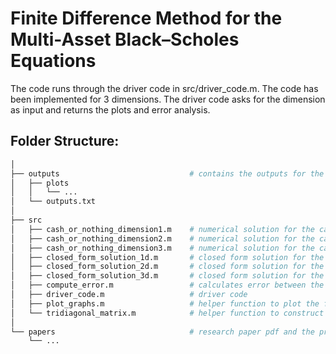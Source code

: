 # Finite Difference Method for the Multi-Asset Black–Scholes Equations
The code runs through the driver code in src/driver_code.m. The code has been implemented for 3 dimensions. The driver code asks for the dimension as input and returns the plots and error analysis. 

## Folder Structure:

```bash
│
├── outputs                             # contains the outputs for the executed code
│   ├── plots
│   │   └── ...
│   └── outputs.txt                 
│
├── src
│   ├── cash_or_nothing_dimension1.m    # numerical solution for the cash of nothing option involving 1 asset
│   ├── cash_or_nothing_dimension2.m    # numerical solution for the cash of nothing option involving 2 assets
│   ├── cash_or_nothing_dimension3.m    # numerical solution for the cash of nothing option involving 3 assets
│   ├── closed_form_solution_1d.m       # closed form solution for the cash of nothing option involving 1 asset
│   ├── closed_form_solution_2d.m       # closed form solution for the cash of nothing option involving 2 assets
│   ├── closed_form_solution_3d.m       # closed form solution for the cash of nothing option involving 3 assets
│   ├── compute_error.m                 # calculates error between the numerical and the closed form solution
│   ├── driver_code.m                   # driver code
│   ├── plot_graphs.m                   # helper function to plot the figures
│   └── tridiagonal_matrix.m            # helper function to construct the tridiagonal matrix
│
└── papers                              # research paper pdf and the presentation
    └── ... 
```